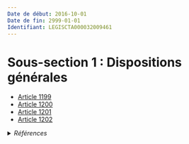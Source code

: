 ```yaml
---
Date de début: 2016-10-01
Date de fin: 2999-01-01
Identifiant: LEGISCTA000032009461
---
```


<h1>Sous-section 1 : Dispositions générales</h1>

- [Article 1199](article_1199.md)
- [Article 1200](article_1200.md)
- [Article 1201](article_1201.md)
- [Article 1202](article_1202.md)

<details>
  <summary><em>Références</em></summary>

  <h2>Articles faisant référence à la section</h2>
  
  <ul>
    <li>
      <a href="https://legal.tricoteuses.fr//redirection/LEGIARTI000032006591?vers=git&vers=legifrance">Ordonnance n° 2016-131 du 10 février 2016 portant réforme du droit des contrats, du régime général et de la preuve des obligations - article 2 ENTIEREMENT_MODIF</a> CREE source
    </li>
  </ul>
</details>
